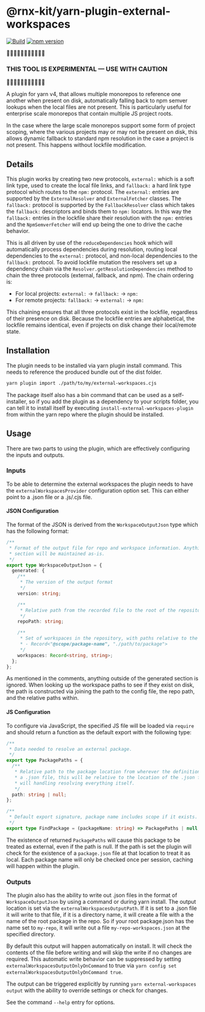 <!-- We recommend an empty change log entry for a new package: `yarn change --empty` -->

# @rnx-kit/yarn-plugin-external-workspaces

[![Build](https://github.com/microsoft/rnx-kit/actions/workflows/build.yml/badge.svg)](https://github.com/microsoft/rnx-kit/actions/workflows/build.yml)
[![npm version](https://img.shields.io/npm/v/@rnx-kit/yarn-plugin-external-workspaces)](https://www.npmjs.com/package/@rnx-kit/yarn-plugin-external-workspaces)

🚧🚧🚧🚧🚧🚧🚧🚧🚧🚧🚧

### THIS TOOL IS EXPERIMENTAL — USE WITH CAUTION

🚧🚧🚧🚧🚧🚧🚧🚧🚧🚧🚧

A plugin for yarn v4, that allows multiple monorepos to reference one another
when present on disk, automatically falling back to npm semver lookups when the
local files are not present. This is particularly useful for enterprise scale
monorepos that contain multiple JS project roots.

In the case where the large scale monorepos support some form of project
scoping, where the various projects may or may not be present on disk, this
allows dynamic fallback to standard npm resolution in the case a project is not
present. This happens without lockfile modification.

## Details

This plugin works by creating two new protocols, `external:` which is a soft
link type, used to create the local file links, and `fallback:` a hard link type
protocol which routes to the `npm:` protocol. The `external:` entries are
supported by the `ExternalResolver` and `ExternalFetcher` classes. The
`fallback:` protocol is supported by the `FallbackResolver` class which takes
the `fallback:` descriptors and binds them to `npm:` locators. In this way the
`fallback:` entries in the lockfile share their resolution with the `npm:`
entries and the `NpmSemverFetcher` will end up being the one to drive the cache
behavior.

This is all driven by use of the `reduceDependencies` hook which will
automatically process dependencies during resolution, routing local dependencies
to the `external:` protocol, and non-local dependencies to the `fallback:`
protocol. To avoid lockfile mutation the resolvers set up a dependency chain via
the `Resolver.getResolutionDependencies` method to chain the three protocols
(external, fallback, and npm). The chain ordering is:

- For local projects: `external:` -> `fallback:` -> `npm:`
- For remote projects: `fallback:` -> `external:` -> `npm:`

This chaining ensures that all three protocols exist in the lockfile, regardless
of their presence on disk. Because the lockfile entries are alphabetical, the
lockfile remains identical, even if projects on disk change their local/remote
state.

## Installation

The plugin needs to be installed via yarn plugin install command. This needs to
reference the produced bundle out of the dist folder.

```sh
yarn plugin import ./path/to/my/external-workspaces.cjs
```

The package itself also has a bin command that can be used as a self-installer,
so if you add the plugin as a dependency to your scripts folder, you can tell it
to install itself by executing `install-external-workspaces-plugin` from within
the yarn repo where the plugin should be installed.

## Usage

There are two parts to using the plugin, which are effectively configuring the
inputs and outputs.

### Inputs

To be able to determine the external workspaces the plugin needs to have the
`externalWorkspacesProvider` configuration option set. This can either point to
a .json file or a .js/.cjs file.

#### JSON Configuration

The format of the JSON is derived from the `WorkspaceOutputJson` type which has
the following format:

```ts
/**
 * Format of the output file for repo and workspace information. Anything outside of the generated
 * section will be maintained as-is.
 */
export type WorkspaceOutputJson = {
  generated: {
    /**
     * The version of the output format
     */
    version: string;

    /**
     * Relative path from the recorded file to the root of the repository root for the workspaces
     */
    repoPath: string;

    /**
     * Set of workspaces in the repository, with paths relative to the repo root in the form of:
     * - Record<"@scope/package-name", "./path/to/package">
     */
    workspaces: Record<string, string>;
  };
};
```

As mentioned in the comments, anything outside of the generated section is
ignored. When looking up the workspace paths to see if they exist on disk, the
path is constructed via joining the path to the config file, the repo path, and
the relative paths within.

#### JS Configuration

To configure via JavaScript, the specified JS file will be loaded via `require`
and should return a function as the default export with the following type:

```ts
/**
 * Data needed to resolve an external package.
 */
export type PackagePaths = {
  /**
   * Relative path to the package location from wherever the definition is defined. If these are loaded from
   * a .json file, this will be relative to the location of the .json file. These can be absolute if the JS loader
   * will handling resolving everything itself.
   */
  path: string | null;
};

/**
 * Default export signature, package name includes scope if it exists. e.g. @my-scope/package-name
 */
export type FindPackage = (packageName: string) => PackagePaths | null;
```

The existence of returned `PackagePaths` will cause this package to be treated
as external, even if the path is null. If the path is set the plugin will check
for the existence of a `package.json` file at that location to treat it as
local. Each package name will only be checked once per session, caching will
happen within the plugin.

### Outputs

The plugin also has the ability to write out .json files in the format of
`WorkspaceOutputJson` by using a command or during yarn install. The output
location is set via the `externalWorkspacesOutputPath`. If it is set to a .json
file it will write to that file, if it is a directory name, it will create a
file with a the name of the root package in the repo. So if your root
package.json has the name set to `my-repo`, it will write out a file
`my-repo-workspaces.json` at the specified directory.

By default this output will happen automatically on install. It will check the
contents of the file before writing and will skip the write if no changes are
required. This automatic write behavior can be suppressed by setting
`externalWorkspacesOutputOnlyOnCommand` to true via
`yarn config set externalWorkspacesOutputOnlyOnCommand true`.

The output can be triggered explicitly by running
`yarn external-workspaces output` with the ability to override settings or check
for changes.

See the command `--help` entry for options.
